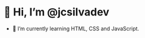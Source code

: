 # 👋 Hi, I’m @jcsilvadev
- 🌱 I’m currently learning HTML, CSS and JavaScript.

<!---
jcsilvadev/jcsilvadev is a ✨ special ✨ repository because its `README.md` (this file) appears on your GitHub profile.
You can click the Preview link to take a look at your changes.
--->
